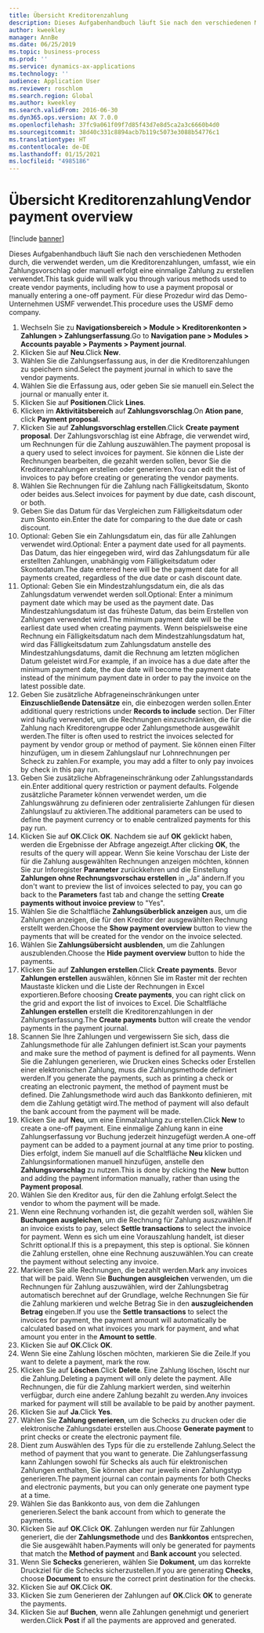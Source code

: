 ```yaml
---
title: Übersicht Kreditorenzahlung
description: Dieses Aufgabenhandbuch läuft Sie nach den verschiedenen Methoden durch, die verwendet werden, um die Kreditorenzahlungen, umfasst, wie ein Zahlungsvorschlag oder manuell erfolgt eine einmalige Zahlung zu erstellen verwendet.
author: kweekley
manager: AnnBe
ms.date: 06/25/2019
ms.topic: business-process
ms.prod: ''
ms.service: dynamics-ax-applications
ms.technology: ''
audience: Application User
ms.reviewer: roschlom
ms.search.region: Global
ms.author: kweekley
ms.search.validFrom: 2016-06-30
ms.dyn365.ops.version: AX 7.0.0
ms.openlocfilehash: 37fc9a061f09f7d85f43d7e8d5ca2a3c6660b4d0
ms.sourcegitcommit: 38d40c331c8894acb7b119c5073e3088b54776c1
ms.translationtype: HT
ms.contentlocale: de-DE
ms.lasthandoff: 01/15/2021
ms.locfileid: "4985186"
---
```

# <a name="vendor-payment-overview"></a><span data-ttu-id="039ce-103">Übersicht Kreditorenzahlung</span><span class="sxs-lookup"><span data-stu-id="039ce-103">Vendor payment overview</span></span>

[!include [banner](../../includes/banner.md)]

<span data-ttu-id="039ce-104">Dieses Aufgabenhandbuch läuft Sie nach den verschiedenen Methoden durch, die verwendet werden, um die Kreditorenzahlungen, umfasst, wie ein Zahlungsvorschlag oder manuell erfolgt eine einmalige Zahlung zu erstellen verwendet.</span><span class="sxs-lookup"><span data-stu-id="039ce-104">This task guide will walk you through various methods used to create vendor payments, including how to use a payment proposal or manually entering a one-off payment.</span></span> <span data-ttu-id="039ce-105">Für diese Prozedur wird das Demo-Unternehmen USMF verwendet.</span><span class="sxs-lookup"><span data-stu-id="039ce-105">This procedure uses the USMF demo company.</span></span>

1. <span data-ttu-id="039ce-106">Wechseln Sie zu **Navigationsbereich > Module > Kreditorenkonten > Zahlungen > Zahlungserfassung**.</span><span class="sxs-lookup"><span data-stu-id="039ce-106">Go to **Navigation pane > Modules > Accounts payable > Payments > Payment journal**.</span></span>
2. <span data-ttu-id="039ce-107">Klicken Sie auf **Neu**.</span><span class="sxs-lookup"><span data-stu-id="039ce-107">Click **New**.</span></span>
3. <span data-ttu-id="039ce-108">Wählen Sie die Zahlungserfassung aus, in der die Kreditorenzahlungen zu speichern sind.</span><span class="sxs-lookup"><span data-stu-id="039ce-108">Select the payment journal in which to save the vendor payments.</span></span> 
4. <span data-ttu-id="039ce-109">Wählen Sie die Erfassung aus, oder geben Sie sie manuell ein.</span><span class="sxs-lookup"><span data-stu-id="039ce-109">Select the journal or manually enter it.</span></span>
5. <span data-ttu-id="039ce-110">Klicken Sie auf **Positionen**.</span><span class="sxs-lookup"><span data-stu-id="039ce-110">Click **Lines**.</span></span>
6. <span data-ttu-id="039ce-111">Klicken im **Aktivitätsbereich** auf **Zahlungsvorschlag**.</span><span class="sxs-lookup"><span data-stu-id="039ce-111">On **Ation pane**, click **Payment proposal**.</span></span>
7. <span data-ttu-id="039ce-112">Klicken Sie auf **Zahlungsvorschlag erstellen**.</span><span class="sxs-lookup"><span data-stu-id="039ce-112">Click **Create payment proposal**.</span></span> <span data-ttu-id="039ce-113">Der Zahlungsvorschlag ist eine Abfrage, die verwendet wird, um Rechnungen für die Zahlung auszuwählen.</span><span class="sxs-lookup"><span data-stu-id="039ce-113">The payment proposal is a query used to select invoices for payment.</span></span> <span data-ttu-id="039ce-114">Sie können die Liste der Rechnungen bearbeiten, die gezahlt werden sollen, bevor Sie die Kreditorenzahlungen erstellen oder generieren.</span><span class="sxs-lookup"><span data-stu-id="039ce-114">You can edit the list of invoices to pay before creating or generating the vendor payments.</span></span>
8. <span data-ttu-id="039ce-115">Wählen Sie Rechnungen für die Zahlung nach Fälligkeitsdatum, Skonto oder beides aus.</span><span class="sxs-lookup"><span data-stu-id="039ce-115">Select invoices for payment by due date, cash discount, or both.</span></span> 
9. <span data-ttu-id="039ce-116">Geben Sie das Datum für das Vergleichen zum Fälligkeitsdatum oder zum Skonto ein.</span><span class="sxs-lookup"><span data-stu-id="039ce-116">Enter the date for comparing to the due date or cash discount.</span></span> 
10. <span data-ttu-id="039ce-117">Optional: Geben Sie ein Zahlungsdatum ein, das für alle Zahlungen verwendet wird.</span><span class="sxs-lookup"><span data-stu-id="039ce-117">Optional: Enter a payment date used for all payments.</span></span> <span data-ttu-id="039ce-118">Das Datum, das hier eingegeben wird, wird das Zahlungsdatum für alle erstellten Zahlungen, unabhängig vom Fälligkeitsdatum oder Skontodatum.</span><span class="sxs-lookup"><span data-stu-id="039ce-118">The date entered here will be the payment date for all payments created, regardless of the due date or cash discount date.</span></span>  
11. <span data-ttu-id="039ce-119">Optional: Geben Sie ein Mindestzahlungsdatum ein, die als das Zahlungsdatum verwendet werden soll.</span><span class="sxs-lookup"><span data-stu-id="039ce-119">Optional: Enter a minimum payment date which may be used as the payment date.</span></span> <span data-ttu-id="039ce-120">Das Mindestzahlungsdatum ist das früheste Datum, das beim Erstellen von Zahlungen verwendet wird.</span><span class="sxs-lookup"><span data-stu-id="039ce-120">The minimum payment date will be the earliest date used when creating payments.</span></span> <span data-ttu-id="039ce-121">Wenn beispielsweise eine Rechnung ein Fälligkeitsdatum nach dem Mindestzahlungsdatum hat, wird das Fälligkeitsdatum zum Zahlungsdatum anstelle des Mindestzahlungsdatums, damit die Rechnung am letzten möglichen Datum geleistet wird.</span><span class="sxs-lookup"><span data-stu-id="039ce-121">For example, if an invoice has a due date after the minimum payment date, the due date will become the payment date instead of the minimum payment date in order to pay the invoice on the latest possible date.</span></span>
12. <span data-ttu-id="039ce-122">Geben Sie zusätzliche Abfrageneinschränkungen unter **Einzuschließende Datensätze** ein, die einbezogen werden sollen.</span><span class="sxs-lookup"><span data-stu-id="039ce-122">Enter additional query restrictions under **Records to include** section.</span></span> <span data-ttu-id="039ce-123">Der Filter wird häufig verwendet, um die Rechnungen einzuschränken, die für die Zahlung nach Kreditorengruppe oder Zahlungsmethode ausgewählt werden.</span><span class="sxs-lookup"><span data-stu-id="039ce-123">The filter is often used to restrict the invoices selected for payment by vendor group or method of payment.</span></span> <span data-ttu-id="039ce-124">Sie können einen Filter hinzufügen, um in diesem Zahlungslauf nur Lohnrechnungen per Scheck zu zahlen.</span><span class="sxs-lookup"><span data-stu-id="039ce-124">For example, you may add a filter to only pay invoices by check in this pay run.</span></span>
13. <span data-ttu-id="039ce-125">Geben Sie zusätzliche Abfrageneinschränkung oder Zahlungsstandards ein.</span><span class="sxs-lookup"><span data-stu-id="039ce-125">Enter additional query restriction or payment defaults.</span></span> <span data-ttu-id="039ce-126">Folgende zusätzliche Parameter können verwendet werden, um die Zahlungswährung zu definieren oder zentralisierte Zahlungen für diesen Zahlungslauf zu aktivieren.</span><span class="sxs-lookup"><span data-stu-id="039ce-126">The additional parameters can be used to define the payment currency or to enable centralized payments for this pay run.</span></span>  
14. <span data-ttu-id="039ce-127">Klicken Sie auf **OK**.</span><span class="sxs-lookup"><span data-stu-id="039ce-127">Click **OK**.</span></span> <span data-ttu-id="039ce-128">Nachdem sie auf **OK** geklickt haben, werden die Ergebnisse der Abfrage angezeigt.</span><span class="sxs-lookup"><span data-stu-id="039ce-128">After clicking **OK**, the results of the query will appear.</span></span> <span data-ttu-id="039ce-129">Wenn Sie keine Vorschau der Liste der für die Zahlung ausgewählten Rechnungen anzeigen möchten, können Sie zur Inforegister **Parameter** zurückkehren und die Einstellung **Zahlungen ohne Rechnungsvorschau erstellen** in „Ja“ ändern.</span><span class="sxs-lookup"><span data-stu-id="039ce-129">If you don't want to preview the list of invoices selected to pay, you can go back to the **Parameters** fast tab and change the setting **Create payments without invoice preview** to "Yes".</span></span>  
15. <span data-ttu-id="039ce-130">Wählen Sie die Schaltfläche **Zahlungsüberblick anzeigen** aus, um die Zahlungen anzeigen, die für den Kreditor der ausgewählten Rechnung erstellt werden.</span><span class="sxs-lookup"><span data-stu-id="039ce-130">Choose the **Show payment overview** button to view the payments that will be created for the vendor on the invoice selected.</span></span>
16. <span data-ttu-id="039ce-131">Wählen Sie **Zahlungsübersicht ausblenden**, um die Zahlungen auszublenden.</span><span class="sxs-lookup"><span data-stu-id="039ce-131">Choose the **Hide payment overview** button to hide the payments.</span></span> 
17. <span data-ttu-id="039ce-132">Klicken Sie auf **Zahlungen erstellen**.</span><span class="sxs-lookup"><span data-stu-id="039ce-132">Click **Create payments**.</span></span> <span data-ttu-id="039ce-133">Bevor **Zahlungen erstellen** auswählen, können Sie im Raster mit der rechten Maustaste klicken und die Liste der Rechnungen in Excel exportieren.</span><span class="sxs-lookup"><span data-stu-id="039ce-133">Before choosing **Create payments**, you can right click on the grid and export the list of invoices to Excel.</span></span> <span data-ttu-id="039ce-134">Die Schaltfläche **Zahlungen erstellen** erstellt die Kreditorenzahlungen in der Zahlungserfassung.</span><span class="sxs-lookup"><span data-stu-id="039ce-134">The **Create payments** button will create the vendor payments in the payment journal.</span></span>  
18. <span data-ttu-id="039ce-135">Scannen Sie Ihre Zahlungen und vergewissern Sie sich, dass die Zahlungsmethode für alle Zahlungen definiert ist.</span><span class="sxs-lookup"><span data-stu-id="039ce-135">Scan your payments and make sure the method of payment is defined for all payments.</span></span> <span data-ttu-id="039ce-136">Wenn Sie die Zahlungen generieren, wie Drucken eines Schecks oder Erstellen einer elektronischen Zahlung, muss die Zahlungsmethode definiert werden.</span><span class="sxs-lookup"><span data-stu-id="039ce-136">If you generate the payments, such as printing a check or creating an electronic payment, the method of payment must be defined.</span></span> <span data-ttu-id="039ce-137">Die Zahlungsmethode wird auch das Bankkonto definieren, mit dem die Zahlung getätigt wird.</span><span class="sxs-lookup"><span data-stu-id="039ce-137">The method of payment will also default the bank account from the payment will be made.</span></span>  
19. <span data-ttu-id="039ce-138">Klicken Sie auf **Neu**, um eine Einmalzahlung zu erstellen.</span><span class="sxs-lookup"><span data-stu-id="039ce-138">Click **New** to create a one-off payment.</span></span> <span data-ttu-id="039ce-139">Eine einmalige Zahlung kann in eine Zahlungserfassung vor Buchung jederzeit hinzugefügt werden.</span><span class="sxs-lookup"><span data-stu-id="039ce-139">A one-off payment can be added to a payment journal at any time prior to posting.</span></span> <span data-ttu-id="039ce-140">Dies erfolgt, indem Sie manuell auf die Schaltfläche **Neu** klicken und Zahlungsinformationen manuell hinzufügen, anstelle den **Zahlungsvorschlag** zu nutzen.</span><span class="sxs-lookup"><span data-stu-id="039ce-140">This is done by clicking the **New** button and adding the payment information manually, rather than using the **Payment proposal**.</span></span>  
20. <span data-ttu-id="039ce-141">Wählen Sie den Kreditor aus, für den die Zahlung erfolgt.</span><span class="sxs-lookup"><span data-stu-id="039ce-141">Select the vendor to whom the payment will be made.</span></span>
21. <span data-ttu-id="039ce-142">Wenn eine Rechnung vorhanden ist, die gezahlt werden soll, wählen Sie **Buchungen ausgleichen**, um die Rechnung für Zahlung auszuwählen.</span><span class="sxs-lookup"><span data-stu-id="039ce-142">If an invoice exists to pay, select **Settle transactions** to select the invoice for payment.</span></span> <span data-ttu-id="039ce-143">Wenn es sich um eine Vorauszahlung handelt, ist dieser Schritt optional.</span><span class="sxs-lookup"><span data-stu-id="039ce-143">If this is a prepayment, this step is optional.</span></span> <span data-ttu-id="039ce-144">Sie können die Zahlung erstellen, ohne eine Rechnung auszuwählen.</span><span class="sxs-lookup"><span data-stu-id="039ce-144">You can create the payment without selecting any invoice.</span></span> 
22. <span data-ttu-id="039ce-145">Markieren Sie alle Rechnungen, die bezahlt werden.</span><span class="sxs-lookup"><span data-stu-id="039ce-145">Mark any invoices that will be paid.</span></span> <span data-ttu-id="039ce-146">Wenn Sie **Buchungen ausgleichen** verwenden, um die Rechnungen für Zahlung auszuwählen, wird der Zahlungsbetrag automatisch berechnet auf der Grundlage, welche Rechnungen Sie für die Zahlung markieren und welche Betrag Sie in den **auszugleichenden Betrag** eingeben.</span><span class="sxs-lookup"><span data-stu-id="039ce-146">If you use the **Settle transactions** to select the invoices for payment, the payment amount will automatically be calculated based on what invoices you mark for payment, and what amount you enter in the **Amount to settle**.</span></span>
23. <span data-ttu-id="039ce-147">Klicken Sie auf **OK**.</span><span class="sxs-lookup"><span data-stu-id="039ce-147">Click **OK**.</span></span>
24. <span data-ttu-id="039ce-148">Wenn Sie eine Zahlung löschen möchten, markieren Sie die Zeile.</span><span class="sxs-lookup"><span data-stu-id="039ce-148">If you want to delete a payment, mark the row.</span></span>
25. <span data-ttu-id="039ce-149">Klicken Sie auf **Löschen**.</span><span class="sxs-lookup"><span data-stu-id="039ce-149">Click **Delete**.</span></span> <span data-ttu-id="039ce-150">Eine Zahlung löschen, löscht nur die Zahlung.</span><span class="sxs-lookup"><span data-stu-id="039ce-150">Deleting a payment will only delete the payment.</span></span> <span data-ttu-id="039ce-151">Alle Rechnungen, die für die Zahlung markiert werden, sind weiterhin verfügbar, durch eine andere Zahlung bezahlt zu werden.</span><span class="sxs-lookup"><span data-stu-id="039ce-151">Any invoices marked for payment will still be available to be paid by another payment.</span></span>
26. <span data-ttu-id="039ce-152">Klicken Sie auf **Ja**.</span><span class="sxs-lookup"><span data-stu-id="039ce-152">Click **Yes**.</span></span>
27. <span data-ttu-id="039ce-153">Wählen Sie **Zahlung generieren**, um die Schecks zu drucken oder die elektronische Zahlungsdatei erstellen aus.</span><span class="sxs-lookup"><span data-stu-id="039ce-153">Choose **Generate payment** to print checks or create the electronic payment file.</span></span>
28. <span data-ttu-id="039ce-154">Dient zum Auswählen des Typs für die zu erstellende Zahlung.</span><span class="sxs-lookup"><span data-stu-id="039ce-154">Select the method of payment that you want to generate.</span></span> <span data-ttu-id="039ce-155">Die Zahlungserfassung kann Zahlungen sowohl für Schecks als auch für elektronischen Zahlungen enthalten, Sie können aber nur jeweils einen Zahlungstyp generieren.</span><span class="sxs-lookup"><span data-stu-id="039ce-155">The payment journal can contain payments for both Checks and electronic payments, but you can only generate one payment type at a time.</span></span>
29. <span data-ttu-id="039ce-156">Wählen Sie das Bankkonto aus, von dem die Zahlungen generieren.</span><span class="sxs-lookup"><span data-stu-id="039ce-156">Select the bank account from which to generate the payments.</span></span>
30. <span data-ttu-id="039ce-157">Klicken Sie auf **OK**.</span><span class="sxs-lookup"><span data-stu-id="039ce-157">Click **OK**.</span></span> <span data-ttu-id="039ce-158">Zahlungen werden nur für Zahlungen generiert, die der **Zahlungsmethode** und des **Bankkontos** entsprechen, die Sie ausgewählt haben.</span><span class="sxs-lookup"><span data-stu-id="039ce-158">Payments will only be generated for payments that match the **Method of payment** and **Bank account** you selected.</span></span>
31. <span data-ttu-id="039ce-159">Wenn Sie **Schecks** generieren, wählen Sie **Dokument**, um das korrekte Druckziel für die Schecks sicherzustellen.</span><span class="sxs-lookup"><span data-stu-id="039ce-159">If you are generating **Checks**, choose **Document** to ensure the correct print destination for the checks.</span></span>
32. <span data-ttu-id="039ce-160">Klicken Sie auf **OK**.</span><span class="sxs-lookup"><span data-stu-id="039ce-160">Click **OK**.</span></span>
33. <span data-ttu-id="039ce-161">Klicken Sie zum Generieren der Zahlungen auf **OK**.</span><span class="sxs-lookup"><span data-stu-id="039ce-161">Click **OK** to generate the payments.</span></span>
34. <span data-ttu-id="039ce-162">Klicken Sie auf **Buchen**, wenn alle Zahlungen genehmigt und generiert werden.</span><span class="sxs-lookup"><span data-stu-id="039ce-162">Click **Post** if all the payments are approved and generated.</span></span> 

